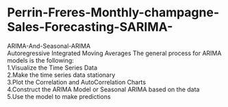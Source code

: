 # Perrin-Freres-Monthly-champagne-Sales-Forecasting-SARIMA-

ARIMA-And-Seasonal-ARIMA                                                                                                                                                 
Autoregressive Integrated Moving Averages
The general process for ARIMA models is the following:                                                                                                                   
1.Visualize the Time Series Data                                                                                                                                           
2.Make the time series data stationary                                                                                                                                     
3.Plot the Correlation and AutoCorrelation Charts                                                                                                                          
4.Construct the ARIMA Model or Seasonal ARIMA based on the data                                                                                                            
5.Use the model to make predictions                                                                                                                                        
